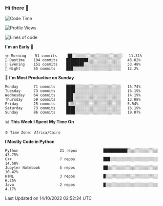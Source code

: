 ### Hi there 👋

<!--
**AMR-KELEG/AMR-KELEG** is a ✨ _special_ ✨ repository because its `README.md` (this file) appears on your GitHub profile.

Here are some ideas to get you started:

- 🔭 I’m currently working on ...
- 🌱 I’m currently learning ...
- 👯 I’m looking to collaborate on ...
- 🤔 I’m looking for help with ...
- 💬 Ask me about ...
- 📫 How to reach me: ...
- 😄 Pronouns: ...
- ⚡ Fun fact: ...
-->

<!--START_SECTION:waka-->
![Code Time](http://img.shields.io/badge/Code%20Time-0%20secs-blue)

![Profile Views](http://img.shields.io/badge/Profile%20Views-1-blue)

![Lines of code](https://img.shields.io/badge/From%20Hello%20World%20I%27ve%20Written-2%20Million%20lines%20of%20code-blue)

**I'm an Early 🐤** 

```text
🌞 Morning    51 commits     ██░░░░░░░░░░░░░░░░░░░░░░░   11.31% 
🌆 Daytime    194 commits    ██████████░░░░░░░░░░░░░░░   43.02% 
🌃 Evening    151 commits    ████████░░░░░░░░░░░░░░░░░   33.48% 
🌙 Night      55 commits     ███░░░░░░░░░░░░░░░░░░░░░░   12.2%

```
📅 **I'm Most Productive on Sunday** 

```text
Monday       71 commits     ████░░░░░░░░░░░░░░░░░░░░░   15.74% 
Tuesday      73 commits     ████░░░░░░░░░░░░░░░░░░░░░   16.19% 
Wednesday    64 commits     ███░░░░░░░░░░░░░░░░░░░░░░   14.19% 
Thursday     59 commits     ███░░░░░░░░░░░░░░░░░░░░░░   13.08% 
Friday       25 commits     █░░░░░░░░░░░░░░░░░░░░░░░░   5.54% 
Saturday     73 commits     ████░░░░░░░░░░░░░░░░░░░░░   16.19% 
Sunday       86 commits     ████░░░░░░░░░░░░░░░░░░░░░   19.07%

```


📊 **This Week I Spent My Time On** 

```text
⌚︎ Time Zone: Africa/Cairo

```

**I Mostly Code in Python** 

```text
Python                   21 repos            ███████████░░░░░░░░░░░░░░   43.75% 
C++                      7 repos             ███░░░░░░░░░░░░░░░░░░░░░░   14.58% 
Jupyter Notebook         5 repos             ██░░░░░░░░░░░░░░░░░░░░░░░   10.42% 
HTML                     3 repos             █░░░░░░░░░░░░░░░░░░░░░░░░   6.25% 
Java                     2 repos             █░░░░░░░░░░░░░░░░░░░░░░░░   4.17%

```



 Last Updated on 14/10/2022 02:52:34 UTC
<!--END_SECTION:waka-->

